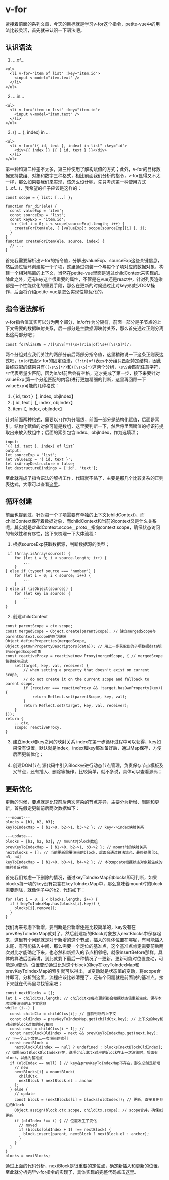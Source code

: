 # v-for
紧接着前面的系列文章，今天的目标就是学习v-for这个指令，petite-vue中的用法比较灵活，首先就来认识一下语法吧。
## 认识语法
1. ...of...
```
<ul>
  <li v-for="item of list" :key="item.id">
    <input v-model="item.text" />
  </li>
</ul>
```
2. ...in...
```
<ul>
  <li v-for="item in list" :key="item.id">
    <input v-model="item.text" />
  </li>
</ul>
```
3. ({ ... }, index) in ...
```
<ul>
  <li v-for="({ id, text }, index) in list" :key="id">
    <div>{{ index }} {{ { id, text } }}</div>
  </li>
</ul>

```
第一种和第二种差不太多，第三种使用了解构赋值的方式；此外，v-for的目标数据支持数组、对象和数字三种格式，相比前面我们分析的指令，v-for显得又不太一样，那么如果要我们来实现，该怎么设计呢，先只考虑第一种使用方式(...of...)，我希望的样子应该是这样的：
```
const scope = { list: [...] };

function for_dir(ele) {
  const valueExp = 'item';
  const sourceExp = 'list';
  const keyExp = 'item.id';
  for (let i = 0; i < scope[sourceExp].length; i++) {
    createForItem(ele, { [valueExp]: scope[sourceExp][i] }, i);
  }
}
function createForItem(ele, source, index) {
  // ...
}
```
首先我需要解析出v-for的指令值，分解出valueExp、sourceExp这些关键信息，然后通过循环创建每一个子项，这里通过包装一个与每个子项对应的数据对象，构建一个相对隔离的上下文，当然在petite-vue里面是通过childContext来实现的。除此之外，还有key这个很重要的属性，不管是在vue还是react中，针对列表渲染都是一个性能优化的重要手段，那么在更新的时候通过比对key来减少DOM操作，后面将介绍petite-vue是怎么实现性能优化的。

## 指令语法解析
v-for指令值其实可以分为两个部分，in/of作为分隔符，前面一部分是子节点的上下文需要的数据映射关系，后一部分是主数据源映射关系，那么首先通过正则分离出这两部分吧；
```
const forAliasRE = /([\s\S]*?)\s+(?:in|of)\s+([\s\S]*)/;
```
两个分组对应我们关注的两部分前后两部分指令值，这里稍微说一下这条正则表达式吧，`in|of`匹配v-for的固定语法，`(?:in|of)`表示不分组只匹配特定结构，因此最终匹配的结果只有`([\s\S]*?)`和`([\s\S]*)`这两个分组，`\s\S`会匹配任意字符，`*?`代表尽量少匹配，因为in/of前后会有空格，这才完成了第一步，接下来要针对valueExp(第一个分组匹配的内容)进行更加精细的判断，这里再回顾一下valueExp可能的几种格式：

1. { id, text }【, index, objIndex】
2. [ id, text ]【, index, objIndex】
3. item【, index, objIndex】

针对前面两种格式，需要以`}]`作为分隔线，前面一部分是结构化赋值，后面是索引，结构化赋值的对象可能是数组，这里要判断一下，然后将里面赋值的标识符提取出来放入数组中；后面的索引包含index、objIndex，作为选填项；
```
input: 
`({ id, text }, index) of list`
output: 
let sourceExp = 'list';
let valueExp = '{ id, text }';
let isArrayDestructure = false;
let destructureBindings = ['id', 'text'];
```
至此就完成了指令语法的解析工作，代码就不贴了，主要是那几个比较复杂的正则表达式，大家可以查看[这里](https://github.com/lanpangzi-zkg/vue-source-learn/blob/main/code/petite-vue/v4.html)。
## 循环创建
前面也提到过，针对每一个子项需要有单独的上下文(childContext)，而childContext保存着数据对象，而childContext和当前的context又是什么关系呢，其实就是childContext.scope__proto__指向context.scope，确保状态访问的有效性和有序性，接下来梳理一下大体流程：

1. 根据sourceExp获取数据源，判断数据源的类型；
```
 if (Array.isArray(source)) {
    for (let i = 0; i < source.length; i++) {
        ...
    }
} else if (typeof source === 'number') {
    for (let i = 0; i < source; i++) {
        ...
    }
} else if (isObject(source)) {
    for (let key in source) {
        ...
    }
}
```
2. 创建childContext
```
const parentScope = ctx.scope;
const mergedScope = Object.create(parentScope); // 建立mergedScope与parentContext.scope的原型联系
Object.defineProperties(mergedScope, Object.getOwnPropertyDescriptors(data)); // 用上一步获取到的子项数据data填充mergedScope对象
const reactiveProxy = reactive(new Proxy(mergedScope, { // mergedScope包装成响应式
    set(target, key, val, receiver) {
        // when setting a property that doesn't exist on current scope,
        // do not create it on the current scope and fallback to parent scope.
        if (receiver === reactiveProxy && !target.hasOwnProperty(key)) {
            return Reflect.set(parentScope, key, val);
        }
        return Reflect.set(target, key, val, receiver);
    }
}));
return {
    ...ctx,
    scope: reactiveProxy,
}  
```
3. 建立index和key之间的映射关系
index在第一步循环过程中可以获得，key如果没有设置，默认就是index，index和key都准备好后，通过Map保存，方便后面更新优化；

4. 创建DOM节点
源代码中引入Block来进行动态节点管理，负责保存节点模板及父节点，还有插入、删除等操作，比较简单，就不多说，具体可以查看源码；

## 更新优化
更新的时候，要点就是比较前后两次渲染的节点差异，主要分为新增、删除和更新，首先假定更新前后两次数据如下：
```
---mount---
blocks = [b1, b2, b3];
keyToIndexMap = { b1->0, b2->1, b3->2 }; // key<->index映射关系

---update---
blocks = [b1, b2, b3]; // mount时block数组
prevKeyToIndexMap = { b1->0, b2->1, b3->2 }; // mount时的映射关系
nextBlocks = []; // 当前更新需要渲染的block，后面会通过算法填充，最终结果[b1, b3, b4]
keyToIndexMap = { b1->0, b3->1, b4->2 }; // 本次update根据状态对象新生成的映射关系对象
```
首先我们考虑一下删除的情况，通过keyToIndexMap和blocks即可判断，如果blocks每一项的key没有包含在keyToIndexMap中，那么意味着mount时的block需要删除，就像例子中的b2，代码如下：
```
for (let i = 0; i < blocks.length; i++) {
  if (!keyToIndexMap.has(blocks[i].key)) {
    blocks[i].remove();
  }
}
```
我们再来考虑下新增，要判断是否新增还是比较简单的，key没有在prevKeyToIndexMap就对了，然后创建新的Block对象放入nextBlocks中保存起来，这里有个问题就是对于新增的这个节点，插入的具体位置在哪呢，有可能插入末尾，有可能插入中间，那么需要一个定位的基准点，这个基准点肯定需要前后两次对比才能确定下来，也必然和新插入的节点相邻吧，就像insertBefore那样，具体的算法后面再讲，到此就剩下最后一种情况了--更新。更新可能时位置变动，可能是ui变动，位置变动通过比对这个block的key在keyToIndexMap和prevKeyToIndexMap的索引就可以得出，ui变动就是状态值的变动，将scope合并即可。分析到这里，流程应该比较清楚了，还有个问题就是前面说的基准点，接下来就在代码里寻找答案吧；
```
const nextBlocks = [];
let i = childCtxs.length; // childCtxs每次更新都会根据状态值重新生成，保存本次需要渲染的上下文信息
while (i--) {
  const childCtx = childCtxs[i]; // 当前判断的上下文
  const oldIndex = prevKeyToIndexMap.get(childCtx.key); // 上下文的key和对应的block对象的key相同
  const next = childCtxs[i + 1]; //
  const nextBlockOldIndex = next && prevKeyToIndexMap.get(next.key); // 下一个上下文在上一次渲染的索引
  const nextBlock =
    nextBlockOldIndex == null ? undefined : blocks[nextBlockOldIndex]; // 如果nextBlockOldIndex存在，说明childCtx对应的block在上一次渲染时，后面有block，以此为基准点
  if (oldIndex == null) { // key在prevKeyToIndexMap不存在，那么必然是新增
    // new
    nextBlocks[i] = mountBlock(
      childCtx,
      nextBlock ? nextBlock.el : anchor
    );
  } else {
    // update
    const block = (nextBlocks[i] = blocks[oldIndex]); // 更新，直接复用存在的block
    Object.assign(block.ctx.scope, childCtx.scope); // scope合并，确保ui更新
    if (oldIndex !== i) { // 位置发生了变化
      // moved
      if (blocks[oldIndex + 1] !== nextBlock) {
        block.insert(parent, nextBlock ? nextBlock.el : anchor);
      }
    }
  }
}
blocks = nextBlocks;
```
通过上面的代码分析，nextBlock是很重要的定位点，确定新插入和更新的位置，至此就分析完毕v-for指令的实现了，具体实现的完整代码点击[这里](https://github.com/lanpangzi-zkg/vue-source-learn/blob/main/code/petite-vue/v4.html)。
